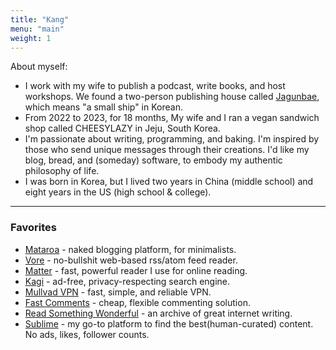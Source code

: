 ```yaml
---
title: "Kang"
menu: "main"
weight: 1
---
```

About myself:
- I work with my wife to publish a podcast, write books, and host workshops. We found a two-person publishing house called [Jagunbae](https://en.jagunbae.com/), which means "a small ship" in Korean.
- From 2022 to 2023, for 18 months, My wife and I ran a vegan sandwich shop called CHEESYLAZY in Jeju, South Korea.
- I'm passionate about writing, programming, and baking. I'm inspired by those who send unique messages through their creations. I'd like my blog, bread, and (someday) software, to embody my authentic philosophy of life.
- I was born in Korea, but I lived two years in China (middle school) and eight years in the US (high school & college).

---

### Favorites
- [Mataroa](https://mataroa.blog) - naked blogging platform, for minimalists.
- [Vore](https://vore.website/kang) - no-bullshit web-based rss/atom feed reader.
- [Matter](https://hq.getmatter.com/) - fast, powerful reader I use for online reading.
- [Kagi](https://kagi.com/) - ad-free, privacy-respecting search engine.
- [Mullvad VPN](https://mullvad.net/en) - fast, simple, and reliable VPN.
- [Fast Comments](https://fastcomments.com/) - cheap, flexible commenting solution.
- [Read Something Wonderful](https://readsomethingwonderful.com) - an archive of great internet writing.
- [Sublime](https://sublime.app/kang) - my go-to platform to find the best(human-curated) content. No ads, likes, follower counts.